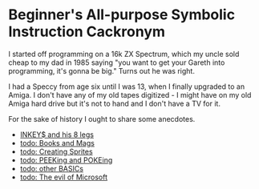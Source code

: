 # Beginner's All-purpose Symbolic Instruction Cackronym

I started off programming on a 16k ZX Spectrum, which my uncle sold cheap to my
dad in 1985 saying "you want to get your Gareth into programming, it's gonna
be big." Turns out he was right.

I had a Speccy from age six until I was 13, when I finally upgraded to an Amiga.
I don't have any of my old tapes digitized - I might have on my old Amiga hard
drive but it's not to hand and I don't have a TV for it.

For the sake of history I ought to share some anecdotes.

* [INKEY$ and his 8 legs](illiterate-computing)
* [todo: Books and Mags](tree-learning)
* [todo: Creating Sprites](udg-planner)
* [todo: PEEKing and POKEing](23659,0)
* [todo: other BASICs](dialects)
* [todo: The evil of Microsoft](evil)
